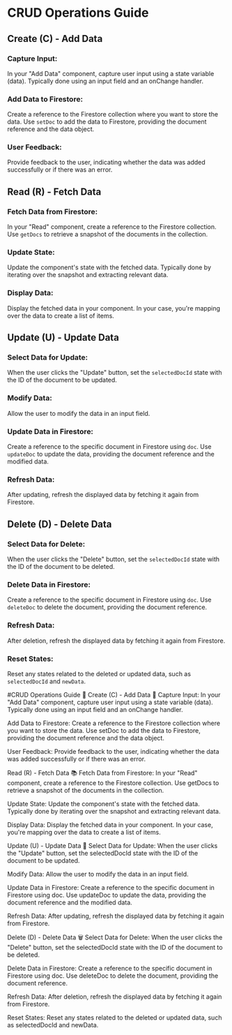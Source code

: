# CRUD Operations Guide

## Create (C) - Add Data

### Capture Input:

In your "Add Data" component, capture user input using a state variable (data). Typically done using an input field and an onChange handler.

### Add Data to Firestore:

Create a reference to the Firestore collection where you want to store the data. Use `setDoc` to add the data to Firestore, providing the document reference and the data object.

### User Feedback:

Provide feedback to the user, indicating whether the data was added successfully or if there was an error.

## Read (R) - Fetch Data

### Fetch Data from Firestore:

In your "Read" component, create a reference to the Firestore collection. Use `getDocs` to retrieve a snapshot of the documents in the collection.

### Update State:

Update the component's state with the fetched data. Typically done by iterating over the snapshot and extracting relevant data.

### Display Data:

Display the fetched data in your component. In your case, you're mapping over the data to create a list of items.

## Update (U) - Update Data

### Select Data for Update:

When the user clicks the "Update" button, set the `selectedDocId` state with the ID of the document to be updated.

### Modify Data:

Allow the user to modify the data in an input field.

### Update Data in Firestore:

Create a reference to the specific document in Firestore using `doc`. Use `updateDoc` to update the data, providing the document reference and the modified data.

### Refresh Data:

After updating, refresh the displayed data by fetching it again from Firestore.

## Delete (D) - Delete Data

### Select Data for Delete:

When the user clicks the "Delete" button, set the `selectedDocId` state with the ID of the document to be deleted.

### Delete Data in Firestore:

Create a reference to the specific document in Firestore using `doc`. Use `deleteDoc` to delete the document, providing the document reference.

### Refresh Data:

After deletion, refresh the displayed data by fetching it again from Firestore.

### Reset States:

Reset any states related to the deleted or updated data, such as `selectedDocId` and `newData`.

#CRUD Operations Guide 📝
Create (C) - Add Data 🚀
Capture Input:
In your "Add Data" component, capture user input using a state variable (data). Typically done using an input field and an onChange handler.

Add Data to Firestore:
Create a reference to the Firestore collection where you want to store the data. Use setDoc to add the data to Firestore, providing the document reference and the data object.

User Feedback:
Provide feedback to the user, indicating whether the data was added successfully or if there was an error.

Read (R) - Fetch Data 📚
Fetch Data from Firestore:
In your "Read" component, create a reference to the Firestore collection. Use getDocs to retrieve a snapshot of the documents in the collection.

Update State:
Update the component's state with the fetched data. Typically done by iterating over the snapshot and extracting relevant data.

Display Data:
Display the fetched data in your component. In your case, you're mapping over the data to create a list of items.

Update (U) - Update Data 🔄
Select Data for Update:
When the user clicks the "Update" button, set the selectedDocId state with the ID of the document to be updated.

Modify Data:
Allow the user to modify the data in an input field.

Update Data in Firestore:
Create a reference to the specific document in Firestore using doc. Use updateDoc to update the data, providing the document reference and the modified data.

Refresh Data:
After updating, refresh the displayed data by fetching it again from Firestore.

Delete (D) - Delete Data 🗑️
Select Data for Delete:
When the user clicks the "Delete" button, set the selectedDocId state with the ID of the document to be deleted.

Delete Data in Firestore:
Create a reference to the specific document in Firestore using doc. Use deleteDoc to delete the document, providing the document reference.

Refresh Data:
After deletion, refresh the displayed data by fetching it again from Firestore.

Reset States:
Reset any states related to the deleted or updated data, such as selectedDocId and newData.
